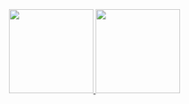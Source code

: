 <div align="center">
  <a href="https://github.com/Bryan141816">
  <img height="150px" src="https://github-readme-stats.vercel.app/api?username=Bryan141816&show_icons=true&theme=github_dark&include_all_commits=true&count_private=true" />
  <img height="150px" src="https://github-readme-stats.vercel.app/api/top-langs/?username=Bryan141816&layout=compact&langs_count=7&theme=github_dark" />
  </a>
</div>
